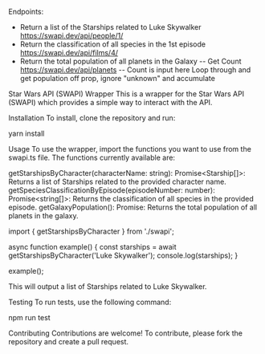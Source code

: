 Endpoints:

- Return a list of the Starships related to Luke Skywalker
  https://swapi.dev/api/people/1/
- Return the classification of all species in the 1st episode
  https://swapi.dev/api/films/4/
- Return the total population of all planets in the Galaxy
  -- Get Count
  https://swapi.dev/api/planets
  -- Count is input here
  Loop through and get population off prop, ignore "unknown" and accumulate

Star Wars API (SWAPI) Wrapper
This is a wrapper for the Star Wars API (SWAPI) which provides a simple way to interact with the API.

Installation
To install, clone the repository and run:

yarn install

Usage
To use the wrapper, import the functions you want to use from the swapi.ts file. The functions currently available are:

getStarshipsByCharacter(characterName: string): Promise<Starship[]>: Returns a list of Starships related to the provided character name.
getSpeciesClassificationByEpisode(episodeNumber: number): Promise<string[]>: Returns the classification of all species in the provided episode.
getGalaxyPopulation(): Promise<string>: Returns the total population of all planets in the galaxy.

import { getStarshipsByCharacter } from './swapi';

async function example() {
const starships = await getStarshipsByCharacter('Luke Skywalker');
console.log(starships);
}

example();

This will output a list of Starships related to Luke Skywalker.

Testing
To run tests, use the following command:

npm run test

Contributing
Contributions are welcome! To contribute, please fork the repository and create a pull request.

